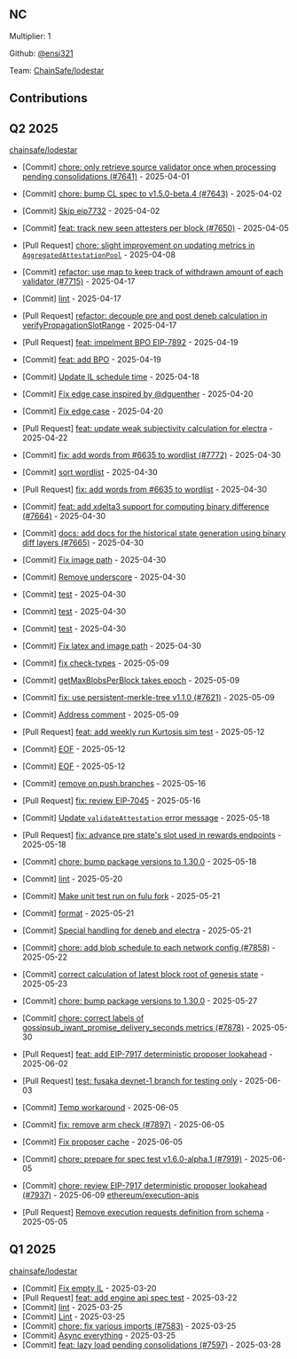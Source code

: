 
## NC
Multiplier: 1

Github: [@ensi321](https://github.com/ensi321)

Team: [ChainSafe/lodestar](https://github.com/ChainSafe/lodestar/pulls?q=author%3Aensi321)

## Contributions

## Q2 2025


[chainsafe/lodestar](https://github.com/chainsafe/lodestar)
* [Commit] [chore: only retrieve source validator once when processing pending consolidations (#7641)](https://github.com/ChainSafe/lodestar/commit/f41b52375b70cbf81240fc3ef400bafc7bad3eb0) - 2025-04-01
* [Commit] [chore: bump CL spec to v1.5.0-beta.4 (#7643)](https://github.com/ChainSafe/lodestar/commit/90d2b1412decea3b4f7c563a0b02b90f26f95356) - 2025-04-02
* [Commit] [Skip eip7732](https://github.com/ChainSafe/lodestar/commit/a5dee0029484e234cbd679281115a9dfea4d8f30) - 2025-04-02
* [Commit] [feat: track new seen attesters per block (#7650)](https://github.com/ChainSafe/lodestar/commit/149f6070deb06971bbaa9ee7f7d7f98a0738af42) - 2025-04-05
* [Pull Request] [chore: slight improvement on updating metrics in `AggregatedAttestationPool`](https://github.com/ChainSafe/lodestar/pull/7672) - 2025-04-08
* [Commit] [refactor: use map to keep track of withdrawn amount of each validator (#7715)](https://github.com/ChainSafe/lodestar/commit/65aa07f5ca35102247937cb5e16623fe1fb0d513) - 2025-04-17
* [Commit] [lint](https://github.com/ChainSafe/lodestar/commit/c40c0c18fe54a91725001acf45c1f81e144cf0bd) - 2025-04-17
* [Pull Request] [refactor: decouple pre and post deneb calculation in verifyPropagationSlotRange](https://github.com/ChainSafe/lodestar/pull/7711) - 2025-04-17
* [Pull Request] [feat: impelment BPO EIP-7892](https://github.com/ChainSafe/lodestar/pull/7729) - 2025-04-19
* [Commit] [feat: add BPO](https://github.com/ChainSafe/lodestar/commit/3016059323d9b9331cd8972dcd571e26b29524f8) - 2025-04-19
* [Commit] [Update IL schedule time](https://github.com/ChainSafe/lodestar/commit/e5d490c1da6f06dc598697a0733eb7e0423cde7b) - 2025-04-18
* [Commit] [Fix edge case inspired by @dguenther](https://github.com/ChainSafe/lodestar/commit/84c5fbbdd734f3a95c7dfa95e576526b49ea3764) - 2025-04-20
* [Commit] [Fix edge case](https://github.com/ChainSafe/lodestar/commit/d880f45ab9b5a379c21c30602afc9a4f1fb1d68b) - 2025-04-20
* [Pull Request] [feat: update weak subjectivity calculation for electra](https://github.com/ChainSafe/lodestar/pull/7735) - 2025-04-22
* [Commit] [fix: add words from #6635 to wordlist (#7772)](https://github.com/ChainSafe/lodestar/commit/da2bd9516ceace5bd62307728df998d4b0dd5134) - 2025-04-30
* [Commit] [sort wordlist](https://github.com/ChainSafe/lodestar/commit/615a0dd65f3588c9a5757f73c2186b4164fd7218) - 2025-04-30
* [Pull Request] [fix: add words from #6635 to wordlist](https://github.com/ChainSafe/lodestar/pull/7772) - 2025-04-30
* [Commit] [feat: add xdelta3 support for computing binary difference (#7664)](https://github.com/ChainSafe/lodestar/commit/167a280c64b60d0d5a43d9bb6cbfb8b44ccfa46f) - 2025-04-30
* [Commit] [docs: add docs for the historical state generation using binary diff layers (#7665)](https://github.com/ChainSafe/lodestar/commit/e0ab687705ba1a66acefe6bdf4e874300af35952) - 2025-04-30
* [Commit] [Fix image path](https://github.com/ChainSafe/lodestar/commit/3c692a772c52b84e320e0b653095e066a57eef91) - 2025-04-30
* [Commit] [Remove underscore](https://github.com/ChainSafe/lodestar/commit/5b369de0e0d22608312c02a6bcfbef82b003b59a) - 2025-04-30
* [Commit] [test](https://github.com/ChainSafe/lodestar/commit/c025f5f4e75304807747771f5b1cdff5a701753d) - 2025-04-30
* [Commit] [test](https://github.com/ChainSafe/lodestar/commit/7516f922709c8734bcc445c0a6ad52e589a85100) - 2025-04-30
* [Commit] [test](https://github.com/ChainSafe/lodestar/commit/4a524f53ac9fe15c91d3ba0f29b8f7957697a01a) - 2025-04-30
* [Commit] [Fix latex and image path](https://github.com/ChainSafe/lodestar/commit/8c16e7ef89916b7ee8ca2dd75edffe555d83f020) - 2025-04-30

* [Commit] [fix check-types](https://github.com/ChainSafe/lodestar/commit/7c35e11a68611a6e6193f0ef3609b6e022501bed) - 2025-05-09
* [Commit] [getMaxBlobsPerBlock takes epoch](https://github.com/ChainSafe/lodestar/commit/f4cf9ff6ad7bdc736e72529377cdd84c1ca48fe1) - 2025-05-09
* [Commit] [fix: use persistent-merkle-tree v1.1.0 (#7621)](https://github.com/ChainSafe/lodestar/commit/706f45e8155ecb4fb6cd501c85b95873ea1b1747) - 2025-05-09
* [Commit] [Address comment](https://github.com/ChainSafe/lodestar/commit/6fead510d20d4728b60e8707a97efd2e2269fc30) - 2025-05-09
* [Pull Request] [feat: add weekly run Kurtosis sim test](https://github.com/ChainSafe/lodestar/pull/7821) - 2025-05-12
* [Commit] [EOF](https://github.com/ChainSafe/lodestar/commit/44780458255779d654873f5c628c30bff7ea8cc5) - 2025-05-12
* [Commit] [EOF](https://github.com/ChainSafe/lodestar/commit/011291096c08f668013f1fd0fda6e32570c7accd) - 2025-05-12
* [Commit] [remove on.push.branches](https://github.com/ChainSafe/lodestar/commit/a4c4a9558a9d01764f4e63b70e510daaa09054f4) - 2025-05-16
* [Pull Request] [fix: review EIP-7045](https://github.com/ChainSafe/lodestar/pull/7838) - 2025-05-16
* [Commit] [Update `validateAttestation` error message](https://github.com/ChainSafe/lodestar/commit/9831d0b0b45a8a357e8d9a8052482221414165a6) - 2025-05-18
* [Pull Request] [fix: advance pre state's slot used in rewards endpoints](https://github.com/ChainSafe/lodestar/pull/7842) - 2025-05-18
* [Commit] [chore: bump package versions to 1.30.0](https://github.com/ChainSafe/lodestar/commit/123eb2d9fb71dd10076a47bc7787bf4ec40343da) - 2025-05-18
* [Commit] [lint](https://github.com/ChainSafe/lodestar/commit/c7c9ac939fa0b66a40e29c2db660cd6fcb0b87be) - 2025-05-20
* [Commit] [Make unit test run on fulu fork](https://github.com/ChainSafe/lodestar/commit/58df57c354460f3f0112ecf033ef9c97ca52297c) - 2025-05-21
* [Commit] [format](https://github.com/ChainSafe/lodestar/commit/e918c2cf1a7d27b0edb7a12cb8aa2c2b3c6b7009) - 2025-05-21
* [Commit] [Special handling for deneb and electra](https://github.com/ChainSafe/lodestar/commit/a703a0a8da3abf3f5c530bea5906089d6419c781) - 2025-05-21
* [Commit] [chore: add blob schedule to each network config (#7858)](https://github.com/ChainSafe/lodestar/commit/2b5494153805e62342d612c56fb508282c16fa50) - 2025-05-22
* [Commit] [correct calculation of latest block root of genesis state](https://github.com/ChainSafe/lodestar/commit/d92df8a3e0169cc047e2a6eac7aa63f50f8d0d9a) - 2025-05-23
* [Commit] [chore: bump package versions to 1.30.0](https://github.com/ChainSafe/lodestar/commit/123eb2d9fb71dd10076a47bc7787bf4ec40343da) - 2025-05-27
* [Commit] [chore: correct labels of gossipsub_iwant_promise_delivery_seconds metrics (#7878)](https://github.com/ChainSafe/lodestar/commit/af282209374621bd7d28159ae0e45802a4a38814) - 2025-05-30
* [Pull Request] [feat: add EIP-7917 deterministic proposer lookahead](https://github.com/ChainSafe/lodestar/pull/7902) - 2025-06-02
* [Pull Request] [test: fusaka devnet-1 branch for testing only](https://github.com/ChainSafe/lodestar/pull/7904) - 2025-06-03
* [Commit] [Temp workaround](https://github.com/ChainSafe/lodestar/commit/aa158ff5a6434a5426386a116406463ef8315daf) - 2025-06-05
* [Commit] [fix: remove arm check (#7897)](https://github.com/ChainSafe/lodestar/commit/9f5ab00bab35c8d84ece5b184485aa13f81fab7c) - 2025-06-05
* [Commit] [Fix proposer cache](https://github.com/ChainSafe/lodestar/commit/b9889fe06d9b5363a8ea09be48f1bc736f969c82) - 2025-06-05
* [Commit] [chore: prepare for spec test v1.6.0-alpha.1 (#7919)](https://github.com/ChainSafe/lodestar/commit/9330899493f109fce8c3586e6c1f11d6e6f96884) - 2025-06-05
* [Commit] [chore: review EIP-7917 deterministic proposer lookahead (#7937)](https://github.com/ChainSafe/lodestar/commit/cb0e5abd0d7e5dcd7a3994128c09ae9c77bef7e2) - 2025-06-09
[ethereum/execution-apis](https://github.com/ethereum/execution-apis)
* [Pull Request] [Remove execution requests definition from schema](https://github.com/ethereum/execution-apis/pull/649) - 2025-05-05
## Q1 2025

[chainsafe/lodestar](https://github.com/chainsafe/lodestar)
* [Commit] [Fix empty IL](https://github.com/ChainSafe/lodestar/commit/fdb9dd896cb08b5c46d6058f64ce8b049efdf797) - 2025-03-20
* [Pull Request] [feat: add engine api spec test](https://github.com/ChainSafe/lodestar/pull/7614) - 2025-03-22
* [Commit] [lint](https://github.com/ChainSafe/lodestar/commit/adacb09bbf72231c8a360a28e8a419c6c4a39bc7) - 2025-03-25
* [Commit] [Lint](https://github.com/ChainSafe/lodestar/commit/5d5328083461207abfc30c0c33dacd1c70ef907b) - 2025-03-25
* [Commit] [chore: fix various imports (#7583)](https://github.com/ChainSafe/lodestar/commit/22695585d10798fc178cec622d5d777c6fc85397) - 2025-03-25
* [Commit] [Async everything](https://github.com/ChainSafe/lodestar/commit/c8d12abe298d24f202217cf85926e1358c1b0f1b) - 2025-03-25
* [Commit] [feat: lazy load pending consolidations (#7597)](https://github.com/ChainSafe/lodestar/commit/ae2b1059311c80d12034791be5d5c4872ad68e0e) - 2025-03-28
